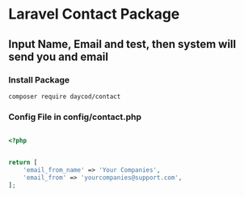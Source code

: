 # Laravel Contact Package

## Input Name, Email and test, then system will send you and email

### Install Package
```
composer require daycod/contact
```

### Config File in config/contact.php
```php

<?php


return [
    'email_from_name' => 'Your Companies',
    'email_from' => 'yourcompanies@support.com',
];

```
